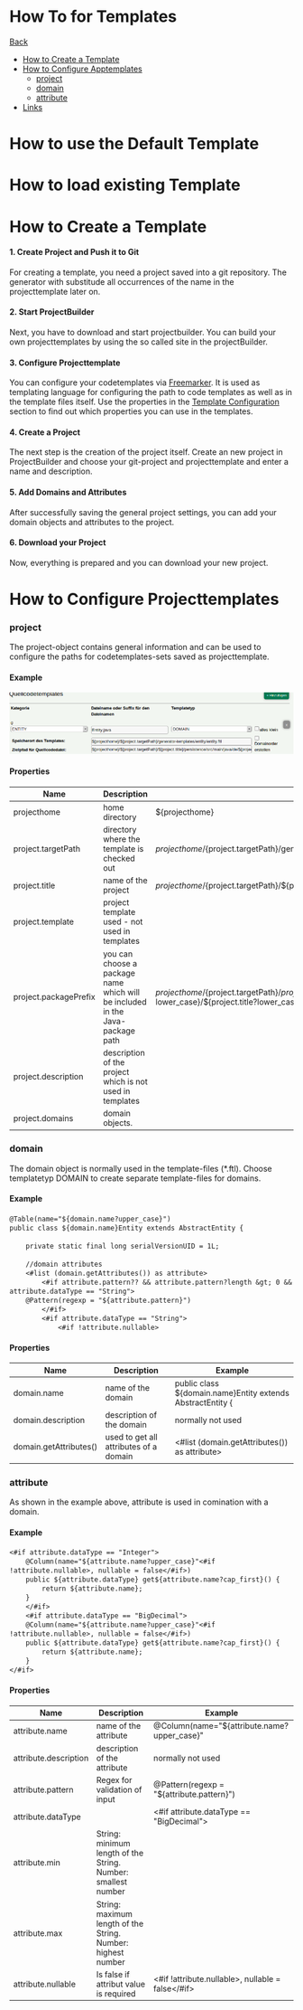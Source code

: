 
# How To for Templates
[Back](../README.md)

- [How to Create a Template](#how-to-create-a-template)
- [How to Configure Apptemplates](#how-to-configure-projecttemplates)
  * [project](#project)
  * [domain](#domain)
  * [attribute](#attribute)
- [Links](#links)

# How to use the Default Template

# How to load existing Template

# How to Create a Template

#### 1. Create Project and Push it to Git

For creating a template, you need a project saved into a git repository. The generator with substitude all occurrences of the name in the projecttemplate later on.

#### 2. Start ProjectBuilder

Next, you have to download and start projectbuilder. You can build your own projecttemplates by using the so called site in the projectBuilder. 

#### 3. Configure Projecttemplate

You can configure your codetemplates via [Freemarker](https://freemarker.apache.org/). It is used as templating language for configuring the path to code templates as well as in the template files itself. Use the properties in the [Template Configuration](#template-configuration) section to find out which properties you can use in the templates.

#### 4. Create a Project

The next step is the creation of the project itself. Create an new project in ProjectBuilder and choose your git-project and projecttemplate and enter a name and description.

#### 5. Add Domains and Attributes

After successfully saving the general project settings, you can add your domain objects and attributes to the project. 

#### 6. Download your Project

Now, everything is prepared and you can download your new project.

# How to Configure Projecttemplates

### **project** 

The project-object contains general information and can be used to configure the paths for codetemplates-sets saved as projecttemplate.

#### Example

![template screenshot](diagrams/template-screenshot.png)

#### Properties

| Name        | Description     |      Example  |
| ------------- |-------------| -------------|
| projecthome   | home directory | ${projecthome}|
| project.targetPath | directory where the template is checked out  | ${projecthome}/${project.targetPath}/generator-templates/entity/entity.ftl|
| project.title | name of the project | ${projecthome}/${project.targetPath}/${project.title}/persistence/ |
| project.template | project template used - not used in templates |  |
| project.packagePrefix | you can choose a package name which will be included in the Java-package path | ${projecthome}/${project.targetPath}/${project.title}/persistence/src/main/java/de/${project.packagePrefix?lower_case}/${project.title?lower_case}/entity/
| project.description | description of the project which is not used in templates | |
| project.domains | domain objects.   | |

### **domain**

The domain object is normally used in the template-files (*.ftl). Choose templatetyp DOMAIN to create separate template-files for domains.

#### Example
```
@Table(name="${domain.name?upper_case}")
public class ${domain.name}Entity extends AbstractEntity {
	
	private static final long serialVersionUID = 1L;
	
	//domain attributes
	<#list (domain.getAttributes()) as attribute> 
		<#if attribute.pattern?? && attribute.pattern?length &gt; 0 && attribute.dataType == "String">
	@Pattern(regexp = "${attribute.pattern}")
		</#if>	
		<#if attribute.dataType == "String">
			<#if !attribute.nullable>
```

#### Properties

| Name        | Description     |      Example  |
| ------------|-------------| -------------|
| domain.name | name of the domain | public class ${domain.name}Entity extends AbstractEntity { |
| domain.description | description of the domain | normally not used |
| domain.getAttributes() | used to get all attributes of a domain | <#list (domain.getAttributes()) as attribute> | 

### **attribute**

As shown in the example above, attribute is used in comination with a domain.

#### Example

```
<#if attribute.dataType == "Integer"> 
	@Column(name="${attribute.name?upper_case}"<#if !attribute.nullable>, nullable = false</#if>)
	public ${attribute.dataType} get${attribute.name?cap_first}() {
		return ${attribute.name};
	}
	</#if>
	<#if attribute.dataType == "BigDecimal"> 
	@Column(name="${attribute.name?upper_case}"<#if !attribute.nullable>, nullable = false</#if>)
	public ${attribute.dataType} get${attribute.name?cap_first}() {
		return ${attribute.name};
	}
</#if>
```

#### Properties

| Name        | Description     |      Example  |
| ------------|-------------| -------------|
| attribute.name | name of the attribute | @Column(name="${attribute.name?upper_case}" |
| attribute.description | description of the attribute | normally not used |
| attribute.pattern | Regex for validation of input | @Pattern(regexp = "${attribute.pattern}")| 
| attribute.dataType | | <#if attribute.dataType == "BigDecimal"> |
| attribute.min | String: minimum length of the String. Number: smallest number | |
| attribute.max | String: maximum length of the String. Number: highest number | |
| attribute.nullable | Is false if attribut value is required | <#if !attribute.nullable>, nullable = false</#if> |

